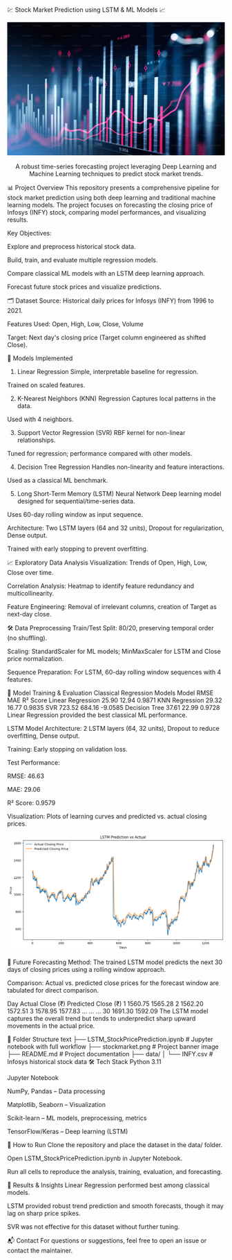 💹 Stock Market Prediction using LSTM & ML Models 📈
<p align="center"> <img src="stockmarket.png" alt="Stock Market Prediction" /> </p> <p align="center"> A robust time-series forecasting project leveraging Deep Learning and Machine Learning techniques to predict stock market trends. </p>
📊 Project Overview
This repository presents a comprehensive pipeline for stock market prediction using both deep learning and traditional machine learning models. The project focuses on forecasting the closing price of Infosys (INFY) stock, comparing model performances, and visualizing results.

Key Objectives:

Explore and preprocess historical stock data.

Build, train, and evaluate multiple regression models.

Compare classical ML models with an LSTM deep learning approach.

Forecast future stock prices and visualize predictions.

🗂️ Dataset
Source: Historical daily prices for Infosys (INFY) from 1996 to 2021.

Features Used: Open, High, Low, Close, Volume

Target: Next day's closing price (Target column engineered as shifted Close).

🧠 Models Implemented
1. Linear Regression
Simple, interpretable baseline for regression.

Trained on scaled features.

2. K-Nearest Neighbors (KNN) Regression
Captures local patterns in the data.

Used with 4 neighbors.

3. Support Vector Regression (SVR)
RBF kernel for non-linear relationships.

Tuned for regression; performance compared with other models.

4. Decision Tree Regression
Handles non-linearity and feature interactions.

Used as a classical ML benchmark.

5. Long Short-Term Memory (LSTM) Neural Network
Deep learning model designed for sequential/time-series data.

Uses 60-day rolling window as input sequence.

Architecture: Two LSTM layers (64 and 32 units), Dropout for regularization, Dense output.

Trained with early stopping to prevent overfitting.

📈 Exploratory Data Analysis
Visualization: Trends of Open, High, Low, Close over time.

Correlation Analysis: Heatmap to identify feature redundancy and multicollinearity.

Feature Engineering: Removal of irrelevant columns, creation of Target as next-day close.

🛠️ Data Preprocessing
Train/Test Split: 80/20, preserving temporal order (no shuffling).

Scaling: StandardScaler for ML models; MinMaxScaler for LSTM and Close price normalization.

Sequence Preparation: For LSTM, 60-day rolling window sequences with 4 features.

🔧 Model Training & Evaluation
Classical Regression Models
Model	RMSE	MAE	R² Score
Linear Regression	25.90	12.94	0.9871
KNN Regression	29.32	16.77	0.9835
SVR	723.52	684.16	-9.0585
Decision Tree	37.61	22.99	0.9728
Linear Regression provided the best classical ML performance. 

LSTM Model
Architecture: 2 LSTM layers (64, 32 units), Dropout to reduce overfitting, Dense output.

Training: Early stopping on validation loss.

Test Performance:

RMSE: 46.63

MAE: 29.06

R² Score: 0.9579

Visualization: Plots of learning curves and predicted vs. actual closing prices.

<p align="center"> <img src="predictionVsActual.png" alt="Prediction Vs " /> </p> <p align="center">

🔮 Future Forecasting
Method: The trained LSTM model predicts the next 30 days of closing prices using a rolling window approach.

Comparison: Actual vs. predicted close prices for the forecast window are tabulated for direct comparison.

Day	Actual Close (₹)	Predicted Close (₹)
1	1560.75	1565.28
2	1562.20	1572.51
3	1578.95	1577.83
...	...	...
30	1691.30	1592.09
The LSTM model captures the overall trend but tends to underpredict sharp upward movements in the actual price.

📁 Folder Structure
text
├── LSTM_StockPricePrediction.ipynb   # Jupyter notebook with full workflow
├── stockmarket.png                   # Project banner image
├── README.md                         # Project documentation
├── data/
│   └── INFY.csv                      # Infosys historical stock data
🛠️ Tech Stack
Python 3.11

Jupyter Notebook

NumPy, Pandas – Data processing

Matplotlib, Seaborn – Visualization

Scikit-learn – ML models, preprocessing, metrics

TensorFlow/Keras – Deep learning (LSTM)

🚀 How to Run
Clone the repository and place the dataset in the data/ folder.

Open LSTM_StockPricePrediction.ipynb in Jupyter Notebook.

Run all cells to reproduce the analysis, training, evaluation, and forecasting.

📢 Results & Insights
Linear Regression performed best among classical models.

LSTM provided robust trend prediction and smooth forecasts, though it may lag on sharp price spikes.

SVR was not effective for this dataset without further tuning.

📬 Contact
For questions or suggestions, feel free to open an issue or contact the maintainer.